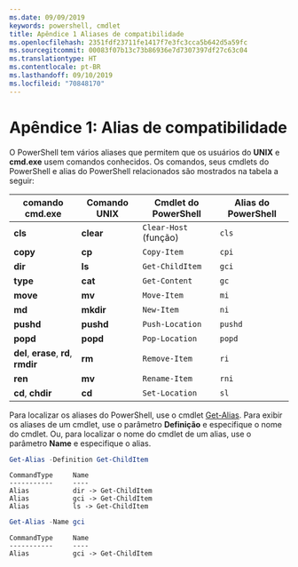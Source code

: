```yaml
---
ms.date: 09/09/2019
keywords: powershell, cmdlet
title: Apêndice 1 Aliases de compatibilidade
ms.openlocfilehash: 2351fdf23711fe1417f7e3fc3cca5b642d5a59fc
ms.sourcegitcommit: 00083f07b13c73b86936e7d7307397df27c63c04
ms.translationtype: HT
ms.contentlocale: pt-BR
ms.lasthandoff: 09/10/2019
ms.locfileid: "70848170"
---
```

# <a name="appendix-1---compatibility-aliases"></a>Apêndice 1: Alias de compatibilidade

O PowerShell tem vários aliases que permitem que os usuários do **UNIX** e **cmd.exe** usem comandos conhecidos.
Os comandos, seus cmdlets do PowerShell e alias do PowerShell relacionados são mostrados na tabela a seguir:

|comando cmd.exe|Comando UNIX|Cmdlet do PowerShell|Alias do PowerShell|
|---------------|----------------|--------------|------------|
|**cls**|**clear**|`Clear-Host` (função)|`cls`|
|**copy**|**cp**|`Copy-Item`|`cpi`|
|**dir**|**ls**|`Get-ChildItem`|`gci`|
|**type**|**cat**|`Get-Content`|`gc`|
|**move**|**mv**|`Move-Item`|`mi`|
|**md**|**mkdir**|`New-Item`|`ni`|
|**pushd**|**pushd**|`Push-Location`|`pushd`|
|**popd**|**popd**|`Pop-Location`|`popd`|
|**del**, **erase**, **rd**, **rmdir**|**rm**|`Remove-Item`|`ri`|
|**ren**|**mv**|`Rename-Item`|`rni`|
|**cd**, **chdir**|**cd**|`Set-Location`|`sl`|

Para localizar os aliases do PowerShell, use o cmdlet [Get-Alias](/powershell/module/Microsoft.PowerShell.Utility/Get-Alias). Para exibir os aliases de um cmdlet, use o parâmetro **Definição** e especifique o nome do cmdlet.
Ou, para localizar o nome do cmdlet de um alias, use o parâmetro **Name** e especifique o alias.

```powershell
Get-Alias -Definition Get-ChildItem
```

```Output
CommandType     Name
-----------     ----
Alias           dir -> Get-ChildItem
Alias           gci -> Get-ChildItem
Alias           ls -> Get-ChildItem
```

```powershell
Get-Alias -Name gci
```

```Output
CommandType     Name
-----------     ----
Alias           gci -> Get-ChildItem
```
